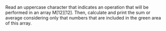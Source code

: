 Read an uppercase character that indicates an operation that will be performed in an array M[12][12]. Then, calculate and print the sum or average considering only that numbers that are included in the green area of this array.